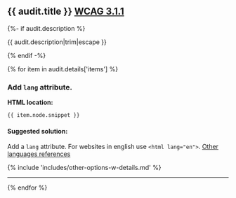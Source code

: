 ## {{ audit.title }} [WCAG 3.1.1](https://www.w3.org/WAI/WCAG21/quickref/?versions=2.0#language-of-page)

{%- if audit.description %}

{{ audit.description|trim|escape }}

{% endif -%}

{% for item in audit.details['items'] %}

### Add `lang` attribute.

__HTML location:__

```html
{{ item.node.snippet }}
```

#### Suggested solution:
Add a `lang` attribute. For websites in english use `<html lang="en">`. [Other languages references](https://www.w3schools.com/tags/ref_language_codes.asp)

{% include 'includes/other-options-w-details.md' %}

---

{% endfor %}

